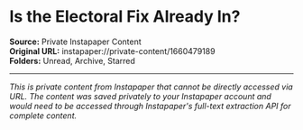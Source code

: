 # Is the Electoral Fix Already In?

**Source:** Private Instapaper Content  
**Original URL:** instapaper://private-content/1660479189  
**Folders:** Unread, Archive, Starred  

---

*This is private content from Instapaper that cannot be directly accessed via URL. The content was saved privately to your Instapaper account and would need to be accessed through Instapaper's full-text extraction API for complete content.*